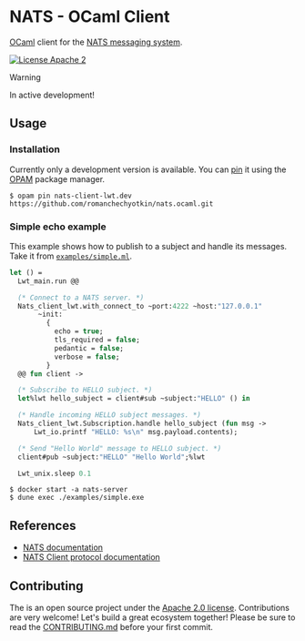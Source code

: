 # NATS - OCaml Client

[OCaml](https://ocaml.org/) client for the [NATS messaging system](https://nats.io).

[![License Apache 2][License-Image]][License-Url]

[License-Url]: https://www.apache.org/licenses/LICENSE-2.0
[License-Image]: https://img.shields.io/badge/License-Apache2-blue.svg

> [!WARNING]
> In active development!

## Usage

### Installation 

Currently only a development version is available. You can [pin][opam-pin]
it using the [OPAM] package manager. 
```console
$ opam pin nats-client-lwt.dev https://github.com/romanchechyotkin/nats.ocaml.git
```

### Simple echo example 

This example shows how to publish to a subject and handle its messages. 
Take it from [`examples/simple.ml`](./examples/simple.ml).

```ocaml
let () =
  Lwt_main.run @@

  (* Connect to a NATS server. *)
  Nats_client_lwt.with_connect_to ~port:4222 ~host:"127.0.0.1"
       ~init:
         {
           echo = true;
           tls_required = false;
           pedantic = false;
           verbose = false;
         }
  @@ fun client ->

  (* Subscribe to HELLO subject. *)
  let%lwt hello_subject = client#sub ~subject:"HELLO" () in

  (* Handle incoming HELLO subject messages. *)
  Nats_client_lwt.Subscription.handle hello_subject (fun msg ->
      Lwt_io.printf "HELLO: %s\n" msg.payload.contents);

  (* Send "Hello World" message to HELLO subject. *)
  client#pub ~subject:"HELLO" "Hello World";%lwt

  Lwt_unix.sleep 0.1
```

```console
$ docker start -a nats-server
$ dune exec ./examples/simple.exe
```

## References

- [NATS documentation](https://docs.nats.io/)
- [NATS Client protocol documentation](https://docs.nats.io/reference/reference-protocols/nats-protocol)

## Contributing

The is an open source project under the [Apache 2.0 license](./LICENSE). 
Contributions are very welcome! Let's build a great ecosystem together! 
Please be sure to read the [CONTRIBUTING.md](./CONTRIBUTING.md) before your first commit.

[OPAM]: https://opam.ocaml.org/
[opam-pin]: https://opam.ocaml.org/doc/Usage.html#opam-pin